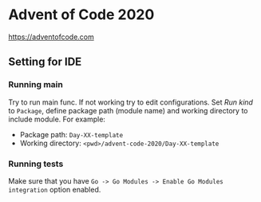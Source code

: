 # Advent of Code 2020

https://adventofcode.com

## Setting for IDE
### Running main
Try to run main func. If not working try to  edit configurations.
Set *Run kind* to `Package`, define package path (module name) and working 
directory to include module. For example:

* Package path: `Day-XX-template`
* Working directory: `<pwd>/advent-code-2020/Day-XX-template`

### Running tests
Make sure that you have `Go -> Go Modules -> Enable Go Modules integration` option enabled.